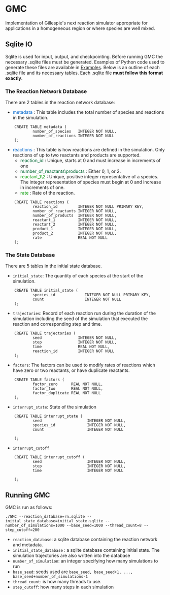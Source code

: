 # GMC

Implementation of Gillespie's next reaction simulator appropriate for applications in a homogeneous region or where species are well mixed.

## Sqlite IO  

Sqlite is used for input, output, and checkpointing. Before running GMC the necessary .sqlite files must be generated. Examples of Python code used to generate these files are available in [Examples](./Examples.html). Below is an outline of each .sqlite file and its necessary tables. Each .sqlite file **must follow this format exactly**. 

### The Reaction Network Database 
There are 2 tables in the reaction network database:
- <span style="color:#0066CC"> metadata </span> : This table includes the total number of species and reactions in the simulation.

```
    CREATE TABLE metadata (
            number_of_species   INTEGER NOT NULL,
            number_of_reactions INTEGER NOT NULL
    );
```

- <span style="color:#0066CC"> reactions </span>: This table is how reactions are defined in the simulation. Only reactions of up to two reactants and products are supported. 
    - <span style="color:#006633"> reaction_id </span>: Unique, starts at 0 and must increase in increments of one
    - <span style="color:#006633"> number_of_reactants\products </span>: Either 0, 1, or 2.
    - <span style="color:#009900"> reactant_1\2 </span>: Unique, positive integer representative of a species. The integer representation of species must begin at 0 and increase in increments of one.
    - <span style="color:#009900"> rate </span>: Rate of the reaction.

```
    CREATE TABLE reactions (
            reaction_id         INTEGER NOT NULL PRIMARY KEY,
            number_of_reactants INTEGER NOT NULL,
            number_of_products  INTEGER NOT NULL,
            reactant_1          INTEGER NOT NULL,
            reactant_2          INTEGER NOT NULL,
            product_1           INTEGER NOT NULL,
            product_2           INTEGER NOT NULL,
            rate                REAL NOT NULL
    );

```

### The State Database 
There are 5 tables in the initial state database. 

- `initial_state`: The quantity of each species at the start of the simulation.

```
    CREATE TABLE initial_state (
            species_id             INTEGER NOT NULL PRIMARY KEY,
            count                  INTEGER NOT NULL
    );
```
- `trajectories`: Record of each reaction run during the duration of the simulation including the seed of the simulation that executed the reaction and corresponding step and time.

```
    CREATE TABLE trajectories (
            seed                INTEGER NOT NULL,
            step                INTEGER NOT NULL,
            time                REAL NOT NULL,
            reaction_id         INTEGER NOT NULL
    );
```
- `factors`: The factors can be used to modify rates of reactions which have zero or two reactants, or have duplicate reactants.

```
    CREATE TABLE factors (
            factor_zero      REAL NOT NULL,
            factor_two       REAL NOT NULL,
            factor_duplicate REAL NOT NULL
    );
```
- `interrupt_state`: State of the simulation 

```
    CREATE TABLE interrupt_state (
            seed                    INTEGER NOT NULL,
            species_id              INTEGER NOT NULL,
            count                   INTEGER NOT NULL
            
    );
```
- `interrupt_cutoff`

```
    CREATE TABLE interrupt_cutoff (
            seed                    INTEGER NOT NULL,
            step                    INTEGER NOT NULL,
            time                    INTEGER NOT NULL
            
    );
```
## Running GMC

GMC is run as follows:

```
./GMC --reaction_database=rn.sqlite --initial_state_database=initial_state.sqlite --number_of_simulations=1000 --base_seed=1000 --thread_count=8 --step_cutoff=200
```

- `reaction_database`: a sqlite database containing the reaction network and metadata.
- `initial_state_database` : a sqlite database containing initial state. The simulation trajectories are also written into the database
- `number_of_simulation`: an integer specifying how many simulations to run
- `base_seed`: seeds used are `base_seed, base_seed+1, ..., base_seed+number_of_simulations-1`
- `thread_count`: is how many threads to use.
- `step_cutoff`: how many steps in each simulation

